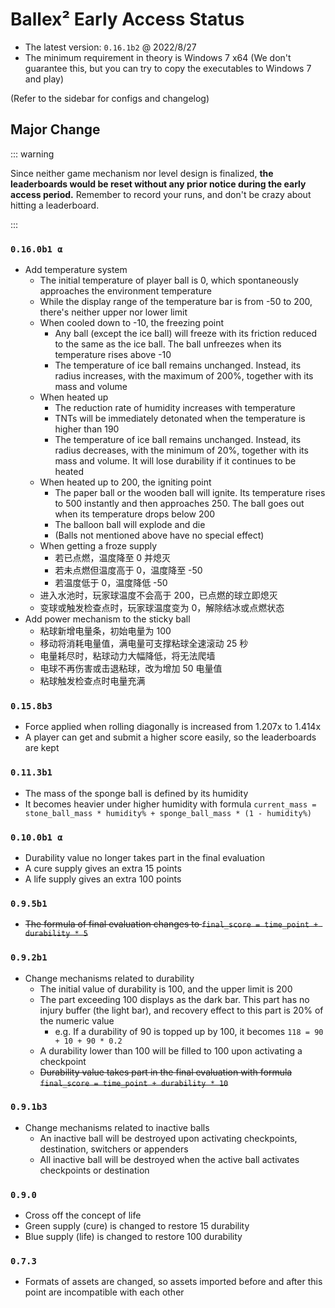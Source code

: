 # Ballex² Early Access Status

- The latest version: `0.16.1b2` @ 2022/8/27
- The minimum requirement in theory is Windows 7 x64 (We don't guarantee this, but you can try to copy the executables to Windows 7 and play)

(Refer to the sidebar for configs and changelog)

## Major Change

::: warning

Since neither game mechanism nor level design is finalized, **the leaderboards would be reset without any prior notice during the early access period.** Remember to record your runs, and don't be crazy about hitting a leaderboard.

:::

### `0.16.0b1 α`

- Add temperature system
  - The initial temperature of player ball is 0, which spontaneously approaches the environment temperature
  - While the display range of the temperature bar is from -50 to 200, there's neither upper nor lower limit
  - When cooled down to -10, the freezing point
    - Any ball (except the ice ball) will freeze with its friction reduced to the same as the ice ball. The ball unfreezes when its temperature rises above -10
    - The temperature of ice ball remains unchanged. Instead, its radius increases, with the maximum of 200%, together with its mass and volume
  - When heated up
    - The reduction rate of humidity increases with temperature
    - TNTs will be immediately detonated when the temperature is higher than 190
    - The temperature of ice ball remains unchanged. Instead, its radius decreases, with the minimum of 20%, together with its mass and volume. It will lose durability if it continues to be heated
  - When heated up to 200, the igniting point
    - The paper ball or the wooden ball will ignite. Its temperature rises to 500 instantly and then approaches 250. The ball goes out when its temperature drops below 200
    - The balloon ball will explode and die
    - (Balls not mentioned above have no special effect)
  - When getting a froze supply
    - 若已点燃，温度降至 0 并熄灭
    - 若未点燃但温度高于 0，温度降至 -50
    - 若温度低于 0，温度降低 -50
  - 进入水池时，玩家球温度不会高于 200，已点燃的球立即熄灭
  - 变球或触发检查点时，玩家球温度变为 0，解除结冰或点燃状态
- Add power mechanism to the sticky ball
  - 粘球新增电量条，初始电量为 100
  - 移动将消耗电量值，满电量可支撑粘球全速滚动 25 秒
  - 电量耗尽时，粘球动力大幅降低，将无法爬墙
  - 电球不再伤害或击退粘球，改为增加 50 电量值
  - 粘球触发检查点时电量充满

### `0.15.8b3`

- Force applied when rolling diagonally is increased from 1.207x to 1.414x
- A player can get and submit a higher score easily, so the leaderboards are kept

### `0.11.3b1`

- The mass of the sponge ball is defined by its humidity
- It becomes heavier under higher humidity with formula `current_mass = stone_ball_mass * humidity% + sponge_ball_mass * (1 - humidity%)`

### `0.10.0b1 α`

- Durability value no longer takes part in the final evaluation
- A cure supply gives an extra 15 points
- A life supply gives an extra 100 points

### `0.9.5b1`

- ~~The formula of final evaluation changes to `final_score = time_point + durability * 5`~~

### `0.9.2b1`

- Change mechanisms related to durability
  - The initial value of durability is 100, and the upper limit is 200
  - The part exceeding 100 displays as the dark bar. This part has no injury buffer (the light bar), and recovery effect to this part is 20% of the numeric value
    - e.g. If a durability of 90 is topped up by 100, it becomes `118 = 90 + 10 + 90 * 0.2`
  - A durability lower than 100 will be filled to 100 upon activating a checkpoint
  - ~~Durability value takes part in the final evaluation with formula `final_score = time_point + durability * 10`~~

### `0.9.1b3`

- Change mechanisms related to inactive balls
  - An inactive ball will be destroyed upon activating checkpoints, destination, switchers or appenders
  - All inactive ball will be destroyed when the active ball activates checkpoints or destination

### `0.9.0`

- Cross off the concept of life
- Green supply (cure) is changed to restore 15 durability
- Blue supply (life) is changed to restore 100 durability

### `0.7.3`

- Formats of assets are changed, so assets imported before and after this point are incompatible with each other
